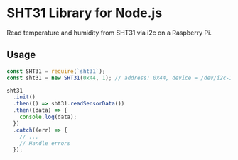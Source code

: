 SHT31 Library for Node.js
=========================

Read temperature and humidity from SHT31 via i2c on a Raspberry Pi.


## Usage

```js
const SHT31 = require(`sht31`);
const sht31 = new SHT31(0x44, 1); // address: 0x44, device = /dev/i2c-1

sht31
  .init()
  .then(() => sht31.readSensorData())
  .then((data) => {
    console.log(data);
  })
  .catch((err) => {
    // ...
    // Handle errors
  });
```
